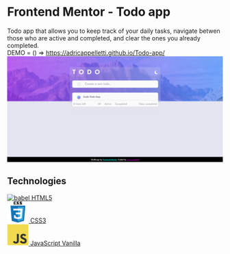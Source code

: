 # Frontend Mentor - Todo app

Todo app that allows you to keep track of your daily tasks, navigate betwen those who are active and completed, and clear the ones you already completed.<br>
DEMO = () => https://adricappelletti.github.io/Todo-app/
![Design preview for the Todo app coding challenge](./images/todo-app-preview.png)

## Technologies 

<a href="https://developer.mozilla.org/en-US/docs/Glossary/HTML5" target="_blank"> <img        src="https://upload.wikimedia.org/wikipedia/commons/thumb/6/61/HTML5_logo_and_wordmark.svg/250px-HTML5_logo_and_wordmark.svg.png" alt="babel" width="50" height="50"/> HTML5
</a> <br>
 <a href="https://www.w3schools.com/css/" target="_blank"> <img src="https://raw.githubusercontent.com/devicons/devicon/master/icons/css3/css3-original-wordmark.svg" alt="css3"  width="50" height="50"/> CSS3</a> <br>
 <a href="https://developer.mozilla.org/en-US/docs/Web/JavaScript" target="_blank"> <img src="https://raw.githubusercontent.com/devicons/devicon/master/icons/javascript/javascript-original.svg" alt="javascript" width="50" height="50"/> JavaScript Vanilla</a>




